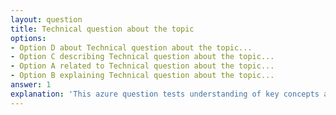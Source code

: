 ```yaml
---
layout: question
title: Technical question about the topic
options:
- Option D about Technical question about the topic...
- Option C describing Technical question about the topic...
- Option A related to Technical question about the topic...
- Option B explaining Technical question about the topic...
answer: 1
explanation: 'This azure question tests understanding of key concepts and best practices.'
---
```


